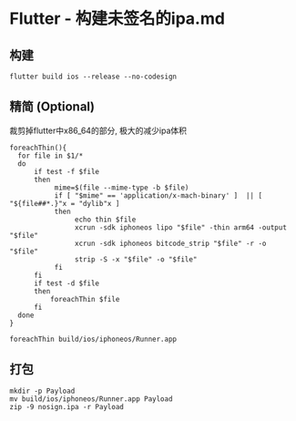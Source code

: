 Flutter - 构建未签名的ipa.md
==========================

## 构建

```shell
flutter build ios --release --no-codesign
```

## 精简 (Optional)

裁剪掉flutter中x86_64的部分, 极大的减少ipa体积

```shell
foreachThin(){
  for file in $1/*
  do
      if test -f $file
      then
           mime=$(file --mime-type -b $file)
           if [ "$mime" == 'application/x-mach-binary' ]  || [ "${file##*.}"x = "dylib"x ]
           then
                echo thin $file
                xcrun -sdk iphoneos lipo "$file" -thin arm64 -output "$file"
                xcrun -sdk iphoneos bitcode_strip "$file" -r -o  "$file"
                strip -S -x "$file" -o "$file"
           fi
      fi
      if test -d $file
      then
          foreachThin $file
      fi
  done
}

foreachThin build/ios/iphoneos/Runner.app
```

## 打包

```shell
mkdir -p Payload
mv build/ios/iphoneos/Runner.app Payload
zip -9 nosign.ipa -r Payload
```



